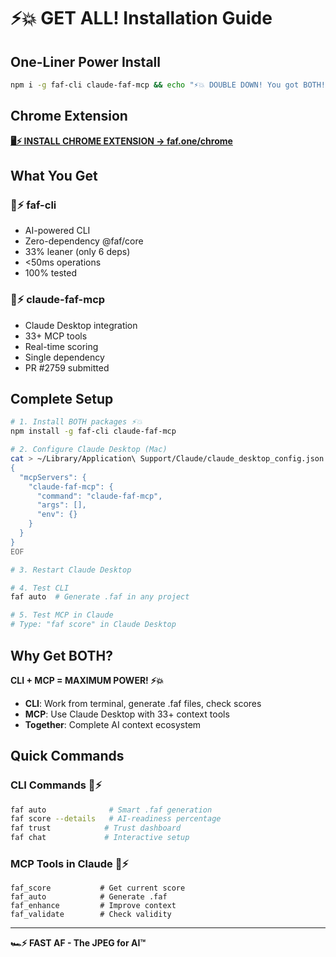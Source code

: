# ⚡️💥 GET ALL! Installation Guide

## One-Liner Power Install

```bash
npm i -g faf-cli claude-faf-mcp && echo "⚡️💥 DOUBLE DOWN! You got BOTH!"
```

## Chrome Extension
**[🖥️⚡️ INSTALL CHROME EXTENSION → faf.one/chrome](https://faf.one/chrome)**

## What You Get

### 🩵⚡️ faf-cli
- AI-powered CLI
- Zero-dependency @faf/core
- 33% leaner (only 6 deps)
- <50ms operations
- 100% tested

### 🧡⚡️ claude-faf-mcp
- Claude Desktop integration
- 33+ MCP tools
- Real-time scoring
- Single dependency
- PR #2759 submitted

## Complete Setup

```bash
# 1. Install BOTH packages ⚡️💥
npm install -g faf-cli claude-faf-mcp

# 2. Configure Claude Desktop (Mac)
cat > ~/Library/Application\ Support/Claude/claude_desktop_config.json << EOF
{
  "mcpServers": {
    "claude-faf-mcp": {
      "command": "claude-faf-mcp",
      "args": [],
      "env": {}
    }
  }
}
EOF

# 3. Restart Claude Desktop

# 4. Test CLI
faf auto  # Generate .faf in any project

# 5. Test MCP in Claude
# Type: "faf score" in Claude Desktop
```

## Why Get BOTH?

**CLI + MCP = MAXIMUM POWER! ⚡️💥**

- **CLI**: Work from terminal, generate .faf files, check scores
- **MCP**: Use Claude Desktop with 33+ context tools
- **Together**: Complete AI context ecosystem

## Quick Commands

### CLI Commands 🩵⚡️
```bash
faf auto              # Smart .faf generation
faf score --details   # AI-readiness percentage
faf trust            # Trust dashboard
faf chat             # Interactive setup
```

### MCP Tools in Claude 🧡⚡️
```
faf_score           # Get current score
faf_auto            # Generate .faf
faf_enhance         # Improve context
faf_validate        # Check validity
```

---

**🏎️⚡️ FAST AF - The JPEG for AI™**